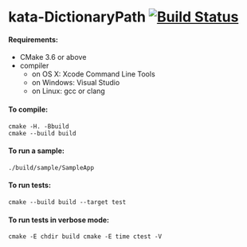 kata-DictionaryPath [![Build Status](https://travis-ci.org/rynkowsg/kata-DictionaryPath.svg)](https://travis-ci.org/rynkowsg/kata-DictionaryPath)
===================


#### Requirements:

- CMake 3.6 or above
- compiler
  - on OS X: Xcode Command Line Tools
  - on Windows: Visual Studio
  - on Linux: gcc or clang

#### To compile:

    cmake -H. -Bbuild
    cmake --build build

#### To run a sample:

    ./build/sample/SampleApp

#### To run tests:

    cmake --build build --target test

#### To run tests in verbose mode:

    cmake -E chdir build cmake -E time ctest -V
